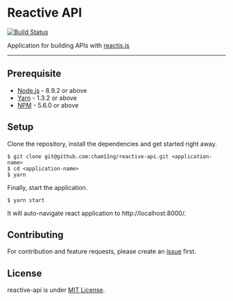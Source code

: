 # Reactive API

[![Build Status](https://travis-ci.org/cham11ng/reactive-api.svg?branch=master)](https://travis-ci.org/cham11ng/reactive-api)

Application for building APIs with [reactjs.js](http://reactjs.com/)

---

## Prerequisite

* [Node.js](https://yarnpkg.com/en/docs/install) - 8.9.2 or above
* [Yarn](https://yarnpkg.com/en/docs/install) - 1.3.2 or above
* [NPM](https://docs.npmjs.com/getting-started/installing-node) - 5.6.0 or above

## Setup

Clone the repository, install the dependencies and get started right away.

    $ git clone git@github.com:cham11ng/reactive-api.git <application-name>
    $ cd <application-name>
    $ yarn
    
Finally, start the application.

    $ yarn start

It will auto-navigate react application to http://localhost:8000/.

## Contributing

For contribution and feature requests, please create an [issue](https://github.com/cham11ng/reactive-api/issues) first.

## License

reactive-api is under [MIT License](LICENSE).